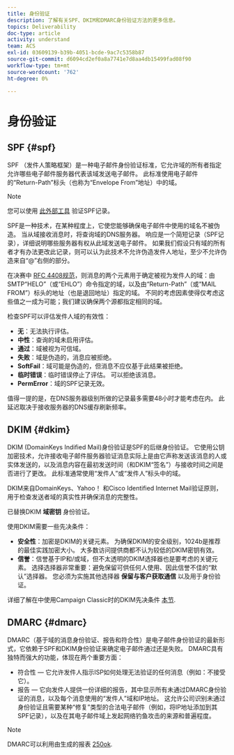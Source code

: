 ```yaml
---
title: 身份验证
description: 了解有关SPF、DKIM和DMARC身份验证方法的更多信息。
topics: Deliverability
doc-type: article
activity: understand
team: ACS
exl-id: 03609139-b39b-4051-bcde-9ac7c5358b87
source-git-commit: d6094cd2ef0a8a7741e7d8aa4db15499fad08f90
workflow-type: tm+mt
source-wordcount: '762'
ht-degree: 0%

---
```


# 身份验证

## SPF {#spf}

SPF （发件人策略框架）是一种电子邮件身份验证标准，它允许域的所有者指定允许哪些电子邮件服务器代表该域发送电子邮件。 此标准使用电子邮件的“Return-Path”标头（也称为“Envelope From”地址）中的域。

>[!NOTE]
>
>您可以使用 [此外部工具](https://www.kitterman.com/spf/validate.html) 验证SPF记录。

SPF是一种技术，在某种程度上，它使您能够确保电子邮件中使用的域名不被伪造。 当从域接收消息时，将查询域的DNS服务器。 响应是一个简短记录（SPF记录），详细说明哪些服务器有权从此域发送电子邮件。 如果我们假设只有域的所有者才有办法更改此记录，则可以认为此技术不允许伪造发件人地址，至少不允许伪造来自“@”右侧的部分。

在决赛中 [RFC 4408规范](https://www.rfc-editor.org/info/rfc4408)，则消息的两个元素用于确定被视为发件人的域：由SMTP“HELO”（或“EHLO”）命令指定的域，以及由“Return-Path”（或“MAIL FROM”）标头的地址（也是退回地址）指定的域。 不同的考虑因素使得仅考虑这些值之一成为可能；我们建议确保两个源都指定相同的域。

检查SPF可以评估发件人域的有效性：

* **无**：无法执行评估。
* **中性**：查询的域未启用评估。
* **通过**：域被视为可信域。
* **失败**：域是伪造的，消息应被拒绝。
* **SoftFail**：域可能是伪造的，但消息不应仅基于此结果被拒绝。
* **临时错误**：临时错误停止了评估。 可以拒绝该消息。
* **PermError**：域的SPF记录无效。

值得一提的是，在DNS服务器级别所做的记录最多需要48小时才能考虑在内。 此延迟取决于接收服务器的DNS缓存刷新频率。

## DKIM {#dkim}

DKIM (DomainKeys Indified Mail)身份验证是SPF的后继身份验证。 它使用公钥加密技术，允许接收电子邮件服务器验证消息实际上是由它声称发送该消息的人或实体发送的，以及消息内容在最初发送时间（和DKIM“签名”）与接收时间之间是否进行了更改。 此标准通常使用“发件人”或“发件人”标头中的域。

DKIM来自DomainKeys、Yahoo！ 和Cisco Identified Internet Mail验证原则，用于检查发送者域的真实性并确保消息的完整性。

已替换DKIM **域密钥** 身份验证。

使用DKIM需要一些先决条件：

* **安全性**：加密是DKIM的关键元素。 为确保DKIM的安全级别，1024b是推荐的最佳实践加密大小。 大多数访问提供商都不认为较低的DKIM密钥有效。
* **信誉**：信誉基于IP和/或域，但不太透明的DKIM选择器也是要考虑的关键元素。 选择选择器非常重要：避免保留可供任何人使用、因此信誉不佳的“默认”选择器。 您必须为实施其他选择器 **保留与客户获取通信** 以及用于身份验证。

详细了解在中使用Campaign Classic时的DKIM先决条件 [本节](/help/additional-resources/acc-technical-recommendations.md#dkim-acc).

## DMARC {#dmarc}

DMARC（基于域的消息身份验证、报告和符合性）是电子邮件身份验证的最新形式，它依赖于SPF和DKIM身份验证来确定电子邮件通过还是失败。 DMARC具有独特而强大的功能，体现在两个重要方面：

* 符合性 — 它允许发件人指示ISP如何处理无法验证的任何消息（例如：不接受它）。
* 报告 — 它向发件人提供一份详细的报告，其中显示所有未通过DMARC身份验证的消息，以及每个消息使用的“发件人”域和IP地址。 这允许公司识别未通过身份验证且需要某种“修复”类型的合法电子邮件（例如，将IP地址添加到其SPF记录），以及在其电子邮件域上发起网络钓鱼攻击的来源和普遍程度。

>[!NOTE]
>
>DMARC可以利用由生成的报表 [250ok](https://250ok.com/).

